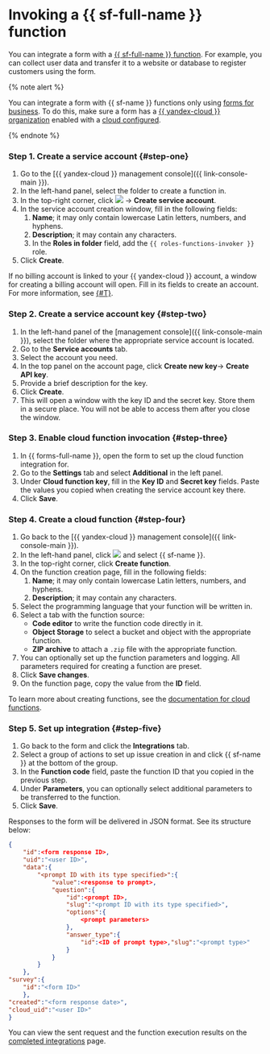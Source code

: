 # Invoking a {{ sf-full-name }} function

You can integrate a form with a [{{ sf-full-name }} function](../functions/index.yaml). For example, you can collect user data and transfer it to a website or database to register customers using the form.

{% note alert %}

You can integrate a form with {{ sf-name }} functions only using [forms for business](forms-for-org.md). To do this, make sure a form has a [{{ yandex-cloud }} organization](../organization/operations/enable-org.md) enabled with a [cloud configured](../resource-manager/operations/cloud/create.md).

{% endnote %}

### Step 1. Create a service account {#step-one}

1. Go to the [{{ yandex-cloud }} management console]({{ link-console-main }}).
1. In the left-hand panel, select the folder to create a function in.
1. In the top-right corner, click ![](../_assets/console-icons/ellipsis.svg) → **Create service account**.
1. In the service account creation window, fill in the following fields:
   1. **Name**; it may only contain lowercase Latin letters, numbers, and hyphens.
   1. **Description**; it may contain any characters.
   1. In the **Roles in folder** field, add the `{{ roles-functions-invoker }}` role.
1. Click **Create**.

If no billing account is linked to your {{ yandex-cloud }} account, a window for creating a billing account will open. Fill in its fields to create an account. For more information, see [{#T}](../getting-started/individuals/registration.md#new-account).

### Step 2. Create a service account key {#step-two}

1. In the left-hand panel of the [management console]({{ link-console-main }}), select the folder where the appropriate service account is located.
1. Go to the **Service accounts** tab.
1. Select the account you need.
1. In the top panel on the account page, click **Create new key**→ **Create API key**.
1. Provide a brief description for the key.
1. Click **Create**.
1. This will open a window with the key ID and the secret key. Store them in a secure place. You will not be able to access them after you close the window.

### Step 3. Enable cloud function invocation {#step-three}

1. In {{ forms-full-name }}, open the form to set up the cloud function integration for.
1. Go to the **Settings** tab and select **Additional** in the left panel.
1. Under **Cloud function key**, fill in the **Key ID** and **Secret key** fields. Paste the values you copied when creating the service account key there.
1. Click **Save**.

### Step 4. Create a cloud function {#step-four}

1. Go back to the [{{ yandex-cloud }} management console]({{ link-console-main }}).
1. In the left-hand panel, click ![](../_assets/console-icons/dots-9.svg) and select {{ sf-name }}.
1. In the top-right corner, click **Create function**.
1. On the function creation page, fill in the following fields:
   1. **Name**; it may only contain lowercase Latin letters, numbers, and hyphens.
   1. **Description**; it may contain any characters.
1. Select the programming language that your function will be written in.
1. Select a tab with the function source:
   * **Code editor** to write the function code directly in it.
   * **Object Storage** to select a bucket and object with the appropriate function.
   * **ZIP archive** to attach a `.zip` file with the appropriate function.
1. You can optionally set up the function parameters and logging. All parameters required for creating a function are preset.
1. Click **Save changes**.
1. On the function page, copy the value from the **ID** field.

To learn more about creating functions, see the [documentation for cloud functions](../functions/quickstart/create-function/index.md).

### Step 5. Set up integration {#step-five}

1. Go back to the form and click the **Integrations** tab.
1. Select a group of actions to set up issue creation in and click {{ sf-name }} at the bottom of the group.
1. In the **Function code** field, paste the function ID that you copied in the previous step.
1. Under **Parameters**, you can optionally select additional parameters to be transferred to the function.
1. Click **Save**.

Responses to the form will be delivered in JSON format. See its structure below:

```json
{
    "id":<form response ID>,
    "uid":"<user ID>",
    "data":{
        "<prompt ID with its type specified>":{
            "value":<response to prompt>,
            "question":{
                "id":<prompt ID>,
                "slug":"<prompt ID with its type specified>",
                "options":{
                    <prompt parameters>
                },
                "answer_type":{
                    "id":<ID of prompt type>,"slug":"<prompt type>"
                }
            }		
        }
    },
"survey":{
    "id":"<form ID>"
    },
"created":"<form response date>",
"cloud_uid":"<user ID>"
}
```

You can view the sent request and the function execution results on the [completed integrations](notifications.md#completed-integration) page.
